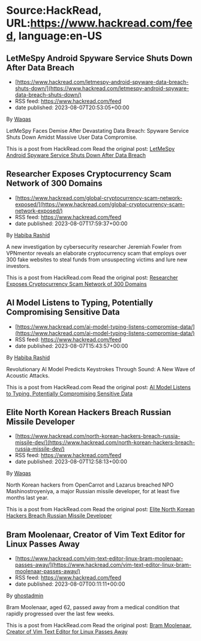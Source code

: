 # Source:HackRead, URL:https://www.hackread.com/feed, language:en-US

## LetMeSpy Android Spyware Service Shuts Down After Data Breach
 - [https://www.hackread.com/letmespy-android-spyware-data-breach-shuts-down/](https://www.hackread.com/letmespy-android-spyware-data-breach-shuts-down/)
 - RSS feed: https://www.hackread.com/feed
 - date published: 2023-08-07T20:53:05+00:00

<p>By <a href="https://www.hackread.com/author/hackread/" rel="nofollow">Waqas</a></p>
<p>LetMeSpy Faces Demise After Devastating Data Breach: Spyware Service Shuts Down Amidst Massive User Data Compromise.</p>
<p>This is a post from HackRead.com Read the original post: <a href="https://www.hackread.com/letmespy-android-spyware-data-breach-shuts-down/" rel="nofollow">LetMeSpy Android Spyware Service Shuts Down After Data Breach</a></p>

## Researcher Exposes Cryptocurrency Scam Network of 300 Domains
 - [https://www.hackread.com/global-cryptocurrency-scam-network-exposed/](https://www.hackread.com/global-cryptocurrency-scam-network-exposed/)
 - RSS feed: https://www.hackread.com/feed
 - date published: 2023-08-07T17:59:37+00:00

<p>By <a href="https://www.hackread.com/author/habiba/" rel="nofollow">Habiba Rashid</a></p>
<p>A new investigation by cybersecurity researcher Jeremiah Fowler from VPNmentor reveals an elaborate cryptocurrency scam that employs over 300 fake websites to steal funds from unsuspecting victims and lure new investors.</p>
<p>This is a post from HackRead.com Read the original post: <a href="https://www.hackread.com/global-cryptocurrency-scam-network-exposed/" rel="nofollow">Researcher Exposes Cryptocurrency Scam Network of 300 Domains</a></p>

## AI Model Listens to Typing, Potentially Compromising Sensitive Data
 - [https://www.hackread.com/ai-model-typing-listens-compromise-data/](https://www.hackread.com/ai-model-typing-listens-compromise-data/)
 - RSS feed: https://www.hackread.com/feed
 - date published: 2023-08-07T15:43:57+00:00

<p>By <a href="https://www.hackread.com/author/habiba/" rel="nofollow">Habiba Rashid</a></p>
<p>Revolutionary AI Model Predicts Keystrokes Through Sound: A New Wave of Acoustic Attacks.</p>
<p>This is a post from HackRead.com Read the original post: <a href="https://www.hackread.com/ai-model-typing-listens-compromise-data/" rel="nofollow">AI Model Listens to Typing, Potentially Compromising Sensitive Data</a></p>

## Elite North Korean Hackers Breach Russian Missile Developer
 - [https://www.hackread.com/north-korean-hackers-breach-russia-missile-dev/](https://www.hackread.com/north-korean-hackers-breach-russia-missile-dev/)
 - RSS feed: https://www.hackread.com/feed
 - date published: 2023-08-07T12:58:13+00:00

<p>By <a href="https://www.hackread.com/author/hackread/" rel="nofollow">Waqas</a></p>
<p>North Korean hackers from OpenCarrot and Lazarus breached NPO Mashinostroyeniya, a major Russian missile developer, for at least five months last year.</p>
<p>This is a post from HackRead.com Read the original post: <a href="https://www.hackread.com/north-korean-hackers-breach-russia-missile-dev/" rel="nofollow">Elite North Korean Hackers Breach Russian Missile Developer</a></p>

## Bram Moolenaar, Creator of Vim Text Editor for Linux Passes Away
 - [https://www.hackread.com/vim-text-editor-linux-bram-moolenaar-passes-away/](https://www.hackread.com/vim-text-editor-linux-bram-moolenaar-passes-away/)
 - RSS feed: https://www.hackread.com/feed
 - date published: 2023-08-07T00:11:11+00:00

<p>By <a href="https://www.hackread.com/author/ghostadmin/" rel="nofollow">ghostadmin</a></p>
<p>Bram Moolenaar, aged 62, passed away from a medical condition that rapidly progressed over the last few weeks.</p>
<p>This is a post from HackRead.com Read the original post: <a href="https://www.hackread.com/vim-text-editor-linux-bram-moolenaar-passes-away/" rel="nofollow">Bram Moolenaar, Creator of Vim Text Editor for Linux Passes Away</a></p>

